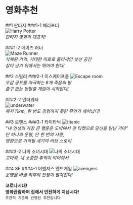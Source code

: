 # 영화추천


##1 판타지
###1-1 해리포터  
![Harry Potter](https://encrypted-tbn0.gstatic.com/images?q=tbn%3AANd9GcTt733FxgshXilJDTXGpIhDSC8uXpqZSwSGlg&usqp=CAU)  
_판타지 영화의 대표작!_

###1-2 메이즈 러너  
![Maze Runner](https://upload.wikimedia.org/wikipedia/en/b/be/The_Maze_Runner_poster.jpg)  
_삭제된 기억, 거대한 미로로 둘러싸인 낯선 공간_  
_살아 남기 위해서는 뛰어야 한다!_

##2 스릴러
###2-1 이스케이프룸
![Escape room](https://upload.wikimedia.org/wikipedia/en/9/99/Escape_Room_%282019_poster%29.png)  
_오감 공포를 자극하는 6개 죽음의 방_  
_출구 없는 방탈출 게임이 시작된다!_

###2-2 언더워터   
![underwater](https://upload.wikimedia.org/wikipedia/en/thumb/4/4a/Underwater_poster.jpeg/220px-Underwater_poster.jpeg)  
_해저 11km, 한 번도 경험하지 못한 무언가 깨어났다!_

##3 로맨스
###3-1 타이타닉
![titanic](https://lh3.googleusercontent.com/560-H8NVZRHk00g3RltRun4IGB-Ndl0I0iKy33D7EQ0cRRwH78-c46s90lZ1ho_F1so)  
_“내 인생의 가장 큰 행운은 도박에서 딴 티켓으로 당신을 만난 거야”_  
_단 하나의 운명, 단 한 번의 사랑,_  
_영원으로 기억될 세기의 러브 스토리_

###3-2 나의 소녀시대
![나의 소녀시대](https://monthly.chosun.com/upload/1608/1608_416.jpg)  
_고마워, 내 소중한 추억이 되어줘서_  


##4 SF
###4-1 어벤져스 엔드게임
![avengers](https://img01.mgo-images.com/image/thumbnail/v2/content/MMVAF76018A477C2826A4EC8747C40B7BE27.jpeg)  
_운명을 바꿀 최후의 전쟁이 펼쳐진다!_  



__코로나시대!__  
__영화관람하며 집에서 안전하게 지냅시다!__  
`주관적 기준이 반영된 추천입니다`
